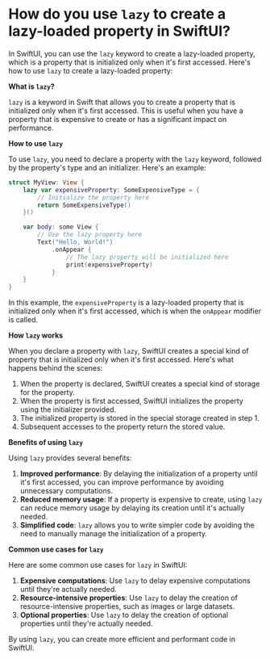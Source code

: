 # How do you use `lazy` to create a lazy-loaded property in SwiftUI?

In SwiftUI, you can use the `lazy` keyword to create a lazy-loaded property, which is a property that is initialized only when it's first accessed. Here's how to use `lazy` to create a lazy-loaded property:

**What is `lazy`?**

`lazy` is a keyword in Swift that allows you to create a property that is initialized only when it's first accessed. This is useful when you have a property that is expensive to create or has a significant impact on performance.

**How to use `lazy`**

To use `lazy`, you need to declare a property with the `lazy` keyword, followed by the property's type and an initializer. Here's an example:
```swift
struct MyView: View {
    lazy var expensiveProperty: SomeExpensiveType = {
        // Initialize the property here
        return SomeExpensiveType()
    }()

    var body: some View {
        // Use the lazy property here
        Text("Hello, World!")
            .onAppear {
                // The lazy property will be initialized here
                print(expensiveProperty)
            }
    }
}
```
In this example, the `expensiveProperty` is a lazy-loaded property that is initialized only when it's first accessed, which is when the `onAppear` modifier is called.

**How `lazy` works**

When you declare a property with `lazy`, SwiftUI creates a special kind of property that is initialized only when it's first accessed. Here's what happens behind the scenes:

1. When the property is declared, SwiftUI creates a special kind of storage for the property.
2. When the property is first accessed, SwiftUI initializes the property using the initializer provided.
3. The initialized property is stored in the special storage created in step 1.
4. Subsequent accesses to the property return the stored value.

**Benefits of using `lazy`**

Using `lazy` provides several benefits:

1. **Improved performance**: By delaying the initialization of a property until it's first accessed, you can improve performance by avoiding unnecessary computations.
2. **Reduced memory usage**: If a property is expensive to create, using `lazy` can reduce memory usage by delaying its creation until it's actually needed.
3. **Simplified code**: `lazy` allows you to write simpler code by avoiding the need to manually manage the initialization of a property.

**Common use cases for `lazy`**

Here are some common use cases for `lazy` in SwiftUI:

1. **Expensive computations**: Use `lazy` to delay expensive computations until they're actually needed.
2. **Resource-intensive properties**: Use `lazy` to delay the creation of resource-intensive properties, such as images or large datasets.
3. **Optional properties**: Use `lazy` to delay the creation of optional properties until they're actually needed.

By using `lazy`, you can create more efficient and performant code in SwiftUI.